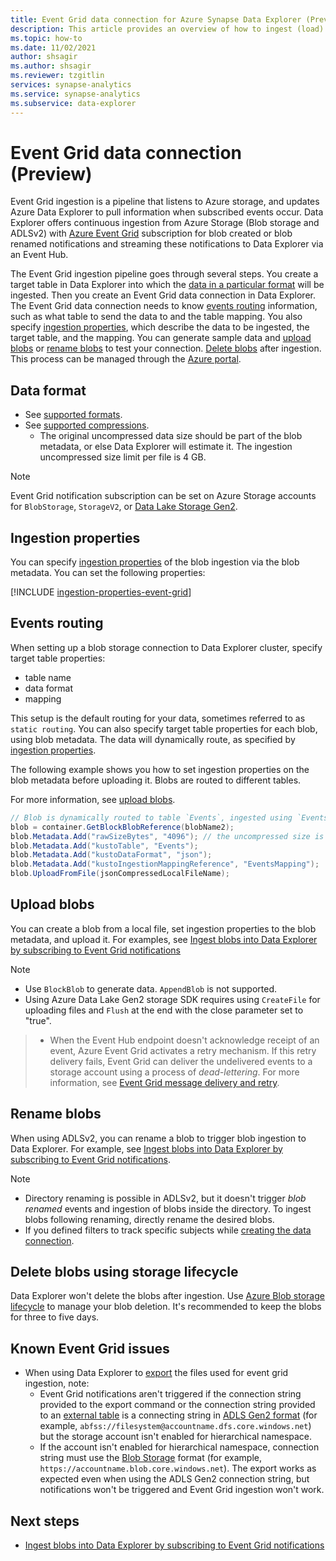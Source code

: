 ```yaml
---
title: Event Grid data connection for Azure Synapse Data Explorer (Preview)
description: This article provides an overview of how to ingest (load) data into Azure Synapse Data Explorer from Event Grid.
ms.topic: how-to
ms.date: 11/02/2021
author: shsagir
ms.author: shsagir
ms.reviewer: tzgitlin
services: synapse-analytics
ms.service: synapse-analytics
ms.subservice: data-explorer
---
```

# Event Grid data connection (Preview)

Event Grid ingestion is a pipeline that listens to Azure storage, and updates Azure Data Explorer to pull information when subscribed events occur. Data Explorer offers continuous ingestion from Azure Storage (Blob storage and ADLSv2) with [Azure Event Grid](../../../event-grid/overview.md) subscription for blob created or blob renamed notifications and streaming these notifications to Data Explorer via an Event Hub.

The Event Grid ingestion pipeline goes through several steps. You create a target table in Data Explorer into which the [data in a particular format](#data-format) will be ingested. Then you create an Event Grid data connection in Data Explorer. The Event Grid data connection needs to know [events routing](#events-routing) information, such as what table to send the data to and the table mapping. You also specify [ingestion properties](#ingestion-properties), which describe the data to be ingested, the target table, and the mapping. You can generate sample data and [upload blobs](#upload-blobs) or [rename blobs](#rename-blobs) to test your connection. [Delete blobs](#delete-blobs-using-storage-lifecycle) after ingestion. This process can be managed through the [Azure portal](data-explorer-ingest-event-grid-portal.md). <!-- , using [one-click ingestion](one-click-ingestion-new-table.md), programmatically with [C#](data-connection-event-grid-csharp.md) or [Python](data-connection-event-grid-python.md), or with the [Azure Resource Manager template](data-connection-event-grid-resource-manager.md). -->

<!-- For general information about data ingestion in Data Explorer, see [Data Explorer data ingestion overview](ingest-data-overview.md). -->

## Data format

- See [supported formats](data-explorer-ingest-data-supported-formats.md).
- See [supported compressions](data-explorer-ingest-data-supported-formats.md#supported-data-compression-formats).
    - The original uncompressed data size should be part of the blob metadata, or else Data Explorer will estimate it. The ingestion uncompressed size limit per file is 4 GB.

> [!NOTE]
> Event Grid notification subscription can be set on Azure Storage accounts for `BlobStorage`, `StorageV2`, or [Data Lake Storage Gen2](../../../storage/blobs/data-lake-storage-introduction.md).

## Ingestion properties

You can specify [ingestion properties](data-explorer-ingest-data-properties.md) of the blob ingestion via the blob metadata.
You can set the following properties:

[!INCLUDE [ingestion-properties-event-grid](../includes/data-explorer-event-grid-ingestion-properties.md)]

## Events routing

When setting up a blob storage connection to Data Explorer cluster, specify target table properties:

- table name
- data format
- mapping

This setup is the default routing for your data, sometimes referred to as `static routing`.
You can also specify target table properties for each blob, using blob metadata. The data will dynamically route, as specified by [ingestion properties](#ingestion-properties).

The following example shows you how to set ingestion properties on the blob metadata before uploading it. Blobs are routed to different tables.

For more information, see [upload blobs](#upload-blobs).

```csharp
// Blob is dynamically routed to table `Events`, ingested using `EventsMapping` data mapping
blob = container.GetBlockBlobReference(blobName2);
blob.Metadata.Add("rawSizeBytes", "4096‬"); // the uncompressed size is 4096 bytes
blob.Metadata.Add("kustoTable", "Events");
blob.Metadata.Add("kustoDataFormat", "json");
blob.Metadata.Add("kustoIngestionMappingReference", "EventsMapping");
blob.UploadFromFile(jsonCompressedLocalFileName);
```

## Upload blobs

You can create a blob from a local file, set ingestion properties to the blob metadata, and upload it. For examples, see [Ingest blobs into Data Explorer by subscribing to Event Grid notifications](data-explorer-ingest-event-grid-portal.md#generate-sample-data)

> [!NOTE]
> - Use `BlockBlob` to generate data. `AppendBlob` is not supported.
> - Using Azure Data Lake Gen2 storage SDK requires using `CreateFile` for uploading files and `Flush` at the end with the close parameter set to "true".
<!-- > For a detailed example of Data Lake Gen2 SDK correct usage, see [upload file using Azure Data Lake SDK](data-connection-event-grid-csharp.md#upload-file-using-azure-data-lake-sdk). -->
> - When the Event Hub endpoint doesn't acknowledge receipt of an event, Azure Event Grid activates a retry mechanism. If this retry delivery fails, Event Grid can deliver the undelivered events to a storage account using a process of *dead-lettering*. For more information, see [Event Grid message delivery and retry](../../../event-grid/delivery-and-retry.md).

## Rename blobs

When using ADLSv2, you can rename a blob to trigger blob ingestion to Data Explorer. For example, see [Ingest blobs into Data Explorer by subscribing to Event Grid notifications](data-explorer-ingest-event-grid-portal.md#generate-sample-data).

> [!NOTE]
> - Directory renaming is possible in ADLSv2, but it doesn't trigger *blob renamed* events and ingestion of blobs inside the directory. To ingest blobs following renaming, directly rename the desired blobs.
> - If you defined filters to track specific subjects while [creating the data connection](data-explorer-ingest-event-grid-portal.md#create-an-event-grid-data-connection).<!-- or while creating [Event Grid resources manually](ingest-data-event-grid-manual.md#create-an-event-grid-subscription), these filters are applied on the destination file path. -->

## Delete blobs using storage lifecycle

Data Explorer won't delete the blobs after ingestion. Use [Azure Blob storage lifecycle](/azure/storage/blobs/storage-lifecycle-management-concepts?tabs=azure-portal) to manage your blob deletion. It's recommended to keep the blobs for three to five days.

## Known Event Grid issues

- When using Data Explorer to [export](/azure/data-explorer/kusto/management/data-export/export-data-to-storage?context=/azure/synapse-analytics/context/context) the files used for event grid ingestion, note: 
    - Event Grid notifications aren't triggered if the connection string provided to the export command or the connection string provided to an [external table](/azure/data-explorer/kusto/management/data-export/export-data-to-an-external-table?context=/azure/synapse-analytics/context/context) is a connecting string in [ADLS Gen2 format](/azure/data-explorer/kusto/api/connection-strings/storage?context=/azure/synapse-analytics/context/context#azure-data-lake-storage-gen2) (for example, `abfss://filesystem@accountname.dfs.core.windows.net`) but the storage account isn't enabled for hierarchical namespace.
    - If the account isn't enabled for hierarchical namespace, connection string must use the [Blob Storage](/azure/data-explorer/kusto/api/connection-strings/storage?context=/azure/synapse-analytics/context/context#azure-blob-storage) format (for example, `https://accountname.blob.core.windows.net`). The export works as expected even when using the ADLS Gen2 connection string, but notifications won't be triggered and Event Grid ingestion won't work.

## Next steps

- [Ingest blobs into Data Explorer by subscribing to Event Grid notifications](data-explorer-ingest-event-grid-portal.md)
<!-- - [Create an Event Grid data connection for Data Explorer by using C#](data-connection-event-grid-csharp.md)
- [Create an Event Grid data connection for Data Explorer by using Python](data-connection-event-grid-python.md)
- [Create an Event Grid data connection for Data Explorer by using Azure Resource Manager template](data-connection-event-grid-resource-manager.md)
- [Use one-click ingestion to ingest CSV data from a container to a new table in Data Explorer](one-click-ingestion-new-table.md) -->
